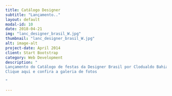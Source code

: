 ```yaml
---
title: Catálogo Designer
subtitle: "Lançamento.."
layout: default
modal-id: 10
date: 2018-04-21
img: "lanc_designer_brasil_W.jpg"
thumbnail: "lanc_designer_brasil_W.jpg"
alt: image-alt
project-date: April 2014
client: Start Bootstrap
category: Web Development
description: "
Lançamento do Catálogo de festas da Designer Brasil por Clodualdo Bahia na Praia Devassa. O catálogo promete divulgar o melhor do trabalho de decorações da Designer Brasil do ano de 2011 e 2012 entre os temas: 15 anos, casamentos, formaturas, Infantis e corporativos, mais anúncios dos profissionais.<br><br>
Clique aqui e confira a galeria de fotos

"

---
```

